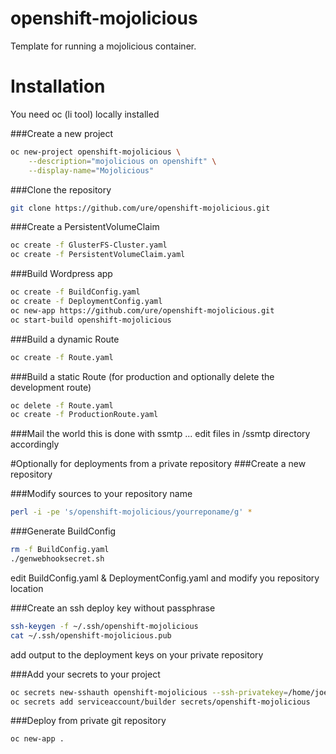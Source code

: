# openshift-mojolicious

Template for running a mojolicious container.

# Installation

You need oc (li tool) locally installed

###Create a new project
```sh
oc new-project openshift-mojolicious \
    --description="mojolicious on openshift" \
    --display-name="Mojolicious"
```
###Clone the repository
```sh
git clone https://github.com/ure/openshift-mojolicious.git
```

###Create a PersistentVolumeClaim
```sh
oc create -f GlusterFS-Cluster.yaml
oc create -f PersistentVolumeClaim.yaml
```

###Build Wordpress app

```sh
oc create -f BuildConfig.yaml
oc create -f DeploymentConfig.yaml
oc new-app https://github.com/ure/openshift-mojolicious.git
oc start-build openshift-mojolicious
```

###Build a dynamic Route
```sh
oc create -f Route.yaml
```

###Build a static Route
(for production and optionally delete the development route)
```sh
oc delete -f Route.yaml
oc create -f ProductionRoute.yaml
```

###Mail the world
this is done with ssmtp ... edit files in /ssmtp directory accordingly

#Optionally for deployments from a private repository
###Create a new repository

###Modify sources to your repository name
```sh
perl -i -pe 's/openshift-mojolicious/yourreponame/g' *
```

###Generate BuildConfig
```sh
rm -f BuildConfig.yaml
./genwebhooksecret.sh
```
edit BuildConfig.yaml & DeploymentConfig.yaml and modify you repository location

###Create an ssh deploy key without passphrase
```sh
ssh-keygen -f ~/.ssh/openshift-mojolicious
cat ~/.ssh/openshift-mojolicious.pub
```
add output to the deployment keys on your private repository

###Add your secrets to your project
```sh
oc secrets new-sshauth openshift-mojolicious --ssh-privatekey=/home/joeri/.ssh/openshift-mojolicious
oc secrets add serviceaccount/builder secrets/openshift-mojolicious
```
###Deploy from private git repository
```sh
oc new-app .
```
